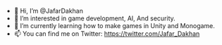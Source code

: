 - 👋 Hi, I’m @JafarDakhan
- 👀 I’m interested in game development, AI, And security.
- 🌱 I’m currently learning how to make games in Unity and Monogame.
- 📫 You can find me on Twitter: https://twitter.com/Jafar_Dakhan

<!---
JafarDakhan/JafarDakhan is a ✨ special ✨ repository because its `README.md` (this file) appears on your GitHub profile.
You can click the Preview link to take a look at your changes.
--->
